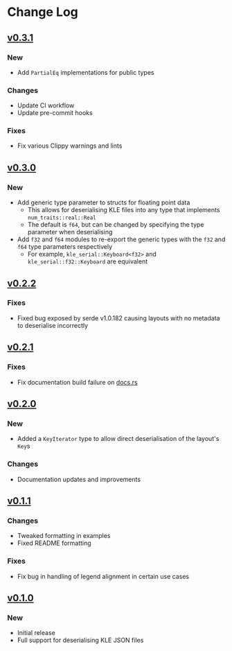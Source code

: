 # Change Log

## [v0.3.1](https://github.com/staticintlucas/kle-serial-rs/releases/tag/v0.3.1)

### New

* Add `PartialEq` implementations for public types

### Changes

* Update CI workflow
* Update pre-commit hooks

### Fixes

* Fix various Clippy warnings and lints

## [v0.3.0](https://github.com/staticintlucas/kle-serial-rs/releases/tag/v0.3.0)

### New

* Add generic type parameter to structs for floating point data
  * This allows for deserialising KLE files into any type that implements `num_traits::real::Real`
  * The default is `f64`, but can be changed by specifying the type parameter when deserialising
* Add `f32` and `f64` modules to re-export the generic types with the `f32` and `f64` type
  parameters respectively
  * For example, `kle_serial::Keyboard<f32>` and `kle_serial::f32::Keyboard` are equivalent

## [v0.2.2](https://github.com/staticintlucas/kle-serial-rs/releases/tag/v0.2.2)

### Fixes

* Fixed bug exposed by serde v1.0.182 causing layouts with no metadata to deserialise incorrectly

## [v0.2.1](https://github.com/staticintlucas/kle-serial-rs/releases/tag/v0.2.1)

### Fixes

* Fix documentation build failure on [docs.rs]

[docs.rs]: https://docs.rs/kle-serial/0.2.1/kle_serial/

## [v0.2.0](https://github.com/staticintlucas/kle-serial-rs/releases/tag/v0.2.0)

### New

* Added a `KeyIterator` type to allow direct deserialisation of the layout's `Key`s

### Changes

* Documentation updates and improvements

## [v0.1.1](https://github.com/staticintlucas/kle-serial-rs/releases/tag/v0.1.1)

### Changes

* Tweaked formatting in examples
* Fixed README formatting

### Fixes

* Fix bug in handling of legend alignment in certain use cases

## [v0.1.0](https://github.com/staticintlucas/kle-serial-rs/releases/tag/v0.1.0)

### New

* Initial release
* Full support for deserialising KLE JSON files
